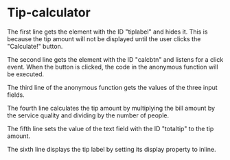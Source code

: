 # Tip-calculator

The first line gets the element with the ID "tiplabel" and hides it. This is because the tip amount will not be displayed until the user clicks the "Calculate!" button.

The second line gets the element with the ID "calcbtn" and listens for a click event. When the button is clicked, the code in the anonymous function will be executed.

The third line of the anonymous function gets the values of the three input fields.

The fourth line calculates the tip amount by multiplying the bill amount by the service quality and dividing by the number of people.

The fifth line sets the value of the text field with the ID "totaltip" to the tip amount.

The sixth line displays the tip label by setting its display property to inline.
